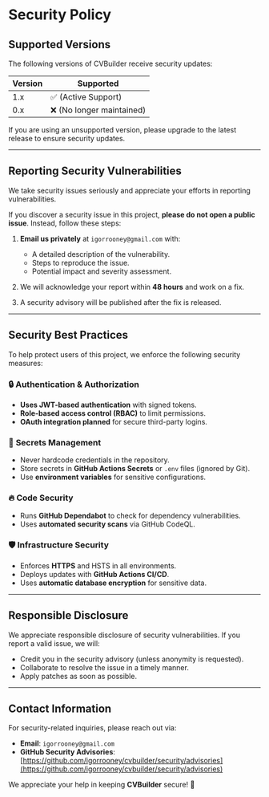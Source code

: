 # Security Policy

## Supported Versions
The following versions of CVBuilder receive security updates:

| Version | Supported          |
|---------|------------------|
| 1.x     | ✅ (Active Support) |
| 0.x     | ❌ (No longer maintained) |

If you are using an unsupported version, please upgrade to the latest release to ensure security updates.

---

## Reporting Security Vulnerabilities
We take security issues seriously and appreciate your efforts in reporting vulnerabilities.

If you discover a security issue in this project, **please do not open a public issue**. Instead, follow these steps:

1. **Email us privately** at `igorrooney@gmail.com` with:
   - A detailed description of the vulnerability.
   - Steps to reproduce the issue.
   - Potential impact and severity assessment.
   
2. We will acknowledge your report within **48 hours** and work on a fix.

3. A security advisory will be published after the fix is released.

---

## Security Best Practices

To help protect users of this project, we enforce the following security measures:

### 🔒 **Authentication & Authorization**
- **Uses JWT-based authentication** with signed tokens.
- **Role-based access control (RBAC)** to limit permissions.
- **OAuth integration planned** for secure third-party logins.

### 🔑 **Secrets Management**
- Never hardcode credentials in the repository.
- Store secrets in **GitHub Actions Secrets** or `.env` files (ignored by Git).
- Use **environment variables** for sensitive configurations.

### 🔥 **Code Security**
- Runs **GitHub Dependabot** to check for dependency vulnerabilities.
- Uses **automated security scans** via GitHub CodeQL.

### 🛡️ **Infrastructure Security**
- Enforces **HTTPS** and HSTS in all environments.
- Deploys updates with **GitHub Actions CI/CD**.
- Uses **automatic database encryption** for sensitive data.

---

## Responsible Disclosure
We appreciate responsible disclosure of security vulnerabilities. If you report a valid issue, we will:
- Credit you in the security advisory (unless anonymity is requested).
- Collaborate to resolve the issue in a timely manner.
- Apply patches as soon as possible.

---

## Contact Information
For security-related inquiries, please reach out via:

- **Email**: `igorrooney@gmail.com`
- **GitHub Security Advisories**: [https://github.com/igorrooney/cvbuilder/security/advisories](https://github.com/igorrooney/cvbuilder/security/advisories)

We appreciate your help in keeping **CVBuilder** secure! 🚀
